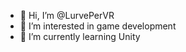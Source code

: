 - 👋 Hi, I’m @LurvePerVR
- 👀 I’m interested in game development
- 🌱 I’m currently learning Unity

<!---
LurvePerVR/LurvePerVR is a ✨ special ✨ repository because its `README.md` (this file) appears on your GitHub profile.
You can click the Preview link to take a look at your changes.
--->
